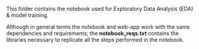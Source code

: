 This folder contains the notebook used for Exploratory Data Analysis (EDA) & model training. 

Although in general terms the notebook and web-app work with the same dependencies and requirements; the **notebook_reqs.txt** contains the libraries necessary to replicate all the steps performed in the notebook.
